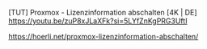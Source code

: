 [TUT] Proxmox - Lizenzinformation abschalten [4K | DE]
https://youtu.be/zuP8xJLaXFk?si=5LYfZnKgPRG3UftI

https://hoerli.net/proxmox-lizenzinformation-abschalten/